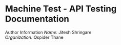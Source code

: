 # Machine Test - API Testing Documentation
 Author Information
*Name:* Jitesh Shringare  
*Organization:* Qspider Thane




        
